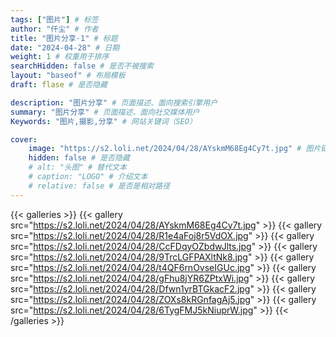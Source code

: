 ```yaml
---
tags: ["图片"] # 标签
author: "仟尘" # 作者
title: "图片分享·1" # 标题
date: "2024-04-28" # 日期
weight: 1 # 权重用于排序
searchHidden: false # 是否不被搜索
layout: "baseof" # 布局模板
draft: flase # 是否隐藏

description: "图片分享" # 页面描述、面向搜索引擎用户
summary: "图片分享" # 页面描述、面向社交媒体用户
Keywords: "图片,摄影,分享" # 网站关键词（SEO）

cover:
    image: "https://s2.loli.net/2024/04/28/AYskmM68Eg4Cy7t.jpg" # 图片链接
    hidden: false # 是否隐藏
    # alt: "头图" # 替代文本
    # caption: "LOGO" # 介绍文本
    # relative: false # 是否是相对路径
---
```

{{< galleries >}}
{{< gallery src="https://s2.loli.net/2024/04/28/AYskmM68Eg4Cy7t.jpg" >}}
{{< gallery src="https://s2.loli.net/2024/04/28/R1e4aFoj8r5VdOX.jpg" >}}
{{< gallery src="https://s2.loli.net/2024/04/28/CcFDqyOZbdwJlts.jpg" >}}
{{< gallery src="https://s2.loli.net/2024/04/28/9TrcLGFPAXltNk8.jpg" >}}
{{< gallery src="https://s2.loli.net/2024/04/28/t4QF6rnOvseIGUc.jpg" >}}
{{< gallery src="https://s2.loli.net/2024/04/28/gFhu8jYR6ZPtxWi.jpg" >}}
{{< gallery src="https://s2.loli.net/2024/04/28/Dfwn1yrBTGkacF2.jpg" >}}
{{< gallery src="https://s2.loli.net/2024/04/28/ZOXs8kRGnfagAj5.jpg" >}}
{{< gallery src="https://s2.loli.net/2024/04/28/6TygFMJ5kNiuprW.jpg" >}}
{{< /galleries >}}